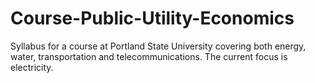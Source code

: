 # Course-Public-Utility-Economics

Syllabus for a course at Portland State University covering both energy, water, transportation and telecommunications.  The current focus is  electricity.


